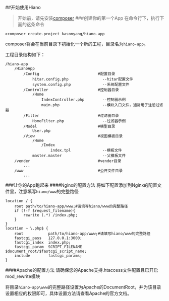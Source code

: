 ##开始使用Hiano
>开始前，请先安装[composer](https://getcomposer.org/)
###创建你的第一个App
在命令行下，执行下面的这条命令

    >composer create-project kasonyang/hiano-app

composer将会在当前目录下初始化一个新的工程，目录名为`hiano-app`。

工程目录结构如下：

    /hiano-app
        /HianoApp
            /Config                          #配置目录
                hitar.config.php               --hitar配置文件
                system.config.php              --系统配置文件
            /Controller                      #控制器目录
                /Home
                    IndexController.php        --控制器示例
                    main.php                   --模块入口文件，通常用于注册过滤器
            /Filter                          #过滤器目录
                HomeFilter.php                 --过滤器示例
            /Model                           #模型目录
                User.php                       
            /View                            #视图模板目录
                /Home
                    /Index
                        index.tpl              --模板文件
                master.master                  --父模板文件
        /vender                              #vender目录
            ...
        /www                                 #公开文件目录
            ...

###让你的App跑起来
####Nginx的配置方法
将如下配置添加到Nginx的配置文件里，注意填写`hiano/www`的完整路径

    location / {
        root path/to/hiano-app/www;#请填写hiano/www的完整路径
        if (!-f $request_filename){
            rewrite (.*) /index.php;
        }
    }
    location ~ \.php$ {
        root           path/to/hiano-app/www;#请填写hiano/www的完整路径
        fastcgi_pass   127.0.0.1:3000;
        fastcgi_index  index.php;
        fastcgi_param  SCRIPT_FILENAME $document_root/$fastcgi_script_name;
        include        fastcgi_params;
    }

####Apache的配置方法
请确保您的Apache支持.htaccess文件配置且已开启mod_rewrite模块

将目录`hiano-app\www`的完整路径设置为Apache的DocumentRoot，并为该目录设置相应的权限即可，具体设置方法请查看Apache的官方文档。

    